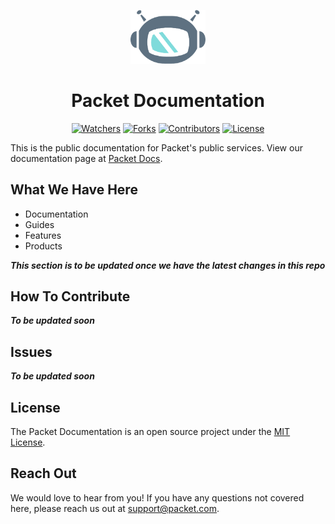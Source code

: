 <!--- HTML markdown to center the headline --->
<p align="center">
	<img alt="packetbot" src="images/packetbot.png" width="120px" />
	<h1 align="center"> Packet Documentation </h1>
</p>

<!--- Badges ---> 
<p align="center">
	<a href="https://github.com/packethost/docs/watchers"><img src="https://img.shields.io/github/watchers/packethost/docs?color=success" alt="Watchers"/></a>
    <a href="https://github.com/packethost/docs/network/members"><img src="https://img.shields.io/github/forks/packethost/docs?color=success" alt="Forks"/></a>
    <a href="https://github.com/packethost/docs/graphs/contributors"><img src="https://img.shields.io/github/contributors/packethost/docs?color=success" alt="Contributors"/></a>
    <a href="https://github.com/packethost/docs/blob/master/LICENSE.md"><img src="https://img.shields.io/github/license/packethost/docs?color=success" alt="License"/></a>
    
</p>

<!--- Headline Description --->
This is the public documentation for Packet's public services.
View our documentation page at [Packet Docs](https://www.packet.com/docs/).

<!--- What We Have Here --->
## What We Have Here

- Documentation
- Guides
- Features
- Products

***This section is to be updated once we have the latest changes in this repo***


<!--- How To Contribute --->
## How To Contribute
***To be updated soon***

<!--- Issues --->
## Issues
***To be updated soon***

<!--- License --->
## License
The Packet Documentation is an open source project under the [MIT License](https://github.com/packethost/docs/blob/adding-readme/LICENSE.md).

<!--- Reach out --->
## Reach Out
We would love to hear from you! If you have any questions not covered here, please reach us out at support@packet.com. 
